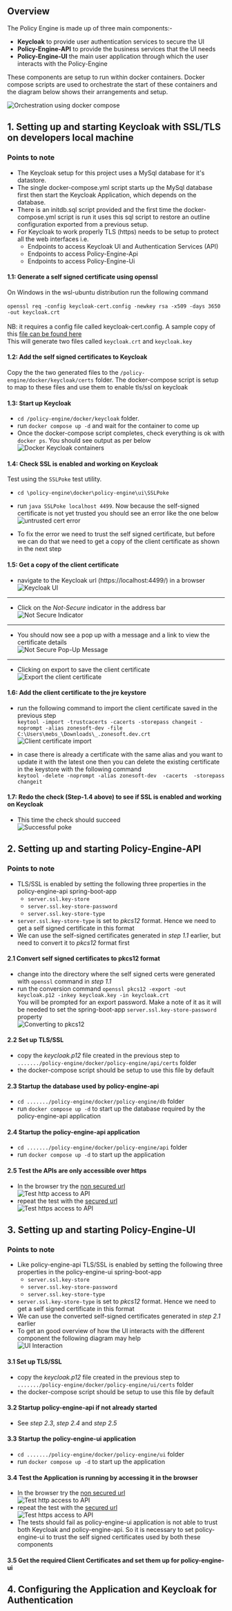 ## Overview

The Policy Engine is made up of three main components:-
 - **Keycloak** to provide user authentication services to secure the UI
 - **Policy-Engine-API** to provide the business services that the UI needs
 - **Policy-Engine-UI** the main user application through which the user interacts with the Policy-Engine
 
These components are setup to run within docker containers. Docker compose scripts are used to orchestrate the start of these containers and the diagram below shows their arrangements and setup.


![Orchestration using docker compose](./01-orchestration.png)


## 1. Setting up and starting Keycloak with SSL/TLS on developers local machine

### Points to note
 - The Keycloak setup for this project uses a MySql database for it's datastore. 
 - The single docker-compose.yml script starts up the MySql database first then start the Keycloak Application, which depends on the database. 
 - There is an initdb.sql script provided and the first time the docker-compose.yml script is run it uses this sql script to restore an outline configuration exported from a previous setup.
 - For Keycloak to work properly TLS (https) needs to be setup to protect all the web interfaces i.e.
 	 - Endpoints to access Keycloak UI and Authentication Services (API)
 	 - Endpoints to access Policy-Engine-Api
 	 - Endpoints to access Policy-Engine-Ui


#### 1.1: Generate a self signed certificate	using openssl
On Windows in the wsl-ubuntu distribution run the following command<br/>
<br/>
`openssl req -config keycloak-cert.config -newkey rsa -x509 -days 3650 -out keycloak.crt`<br/>
<br/>
NB: it requires a config file called keycloak-cert.config. A sample copy of this [file can be found here](./generating-self-signed-certificate/keycloak-cert.config)<br/>
This will generate two files called `keycloak.crt` and `keycloak.key`

#### 1.2: Add the self signed certificates to Keycloak
Copy the the two generated files to the `/policy-engine/docker/keycloak/certs` folder. The docker-compose script is setup to map to these files and use them to enable tls/ssl on keycloak

#### 1.3: Start up Keycloak
- `cd /policy-engine/docker/keycloak` folder.
- run `docker compose up -d` and wait for the container to come up
- Once the docker-compose script completes, check everything is ok with `docker ps`. You should see output as per below<br/>
![Docker Keycloak containers](./02-keycloak-docker-ps.png)

#### 1.4: Check SSL is enabled and working on Keycloak
Test using the `SSLPoke` test utility.
- `cd \policy-engine\docker\policy-engine\ui\SSLPoke`
- run `java SSLPoke localhost 4499`. Now because the self-signed certificate is not yet trusted you should see an error like the one below<br/>
![untrusted cert error](./03-signature-check-failed.png)

- To fix the error we need to trust the self signed certificate, but before we can do that we need to get a copy of the client certificate as shown in the next step

#### 1.5: Get a copy of the client certificate
- navigate to the Keycloak url (https://localhost:4499/) in a browser<br/>
![Keycloak UI](./04-navigate-to-keycloak.png)
---
- Click on the *Not-Secure* indicator in the address bar<br/>
![Not Secure Indicator](./05-not-secure-indicator.png)
---
- You should now see a pop up with a message and a link to view the certificate details<br/>
![Not Secure Pop-Up Message](./06-not-secure-pop-up.png)
---
- Clicking on export to save the client certificate<br/>
![Export the client certificate](./07-show-certificate.png)

#### 1.6: Add the client certificate to the jre keystore

- run the following command to import the client certificate saved in the previous step<br/>
`keytool -import -trustcacerts -cacerts -storepass changeit -noprompt -alias zonesoft-dev -file C:\Users\mebs_\Downloads\_.zonesoft.dev.crt`<br/>
![Client certificate import](./08-cert-successfully-added.png)

- in case there is already a certificate with the same alias and you want to update it with the latest one then you can delete the existing certificate in the keystore with the following command <br/>
`keytool -delete -noprompt -alias zonesoft-dev  -cacerts  -storepass changeit`

#### 1.7: Redo the check (Step-1.4 above) to see if SSL is enabled and working on Keycloak
 - This time the check should succeed<br/>
 ![Successful poke](./09-redo-check.png)
 

## 2. Setting up and starting Policy-Engine-API
### Points to note
 - TLS/SSL is enabled by setting the following three properties in the policy-engine-api spring-boot-app
 	- `server.ssl.key-store`
 	- `server.ssl.key-store-password`
 	- `server.ssl.key-store-type`
 -  `server.ssl.key-store-type` is set to *pkcs12* format. Hence we need to get a self signed certificate in this format
 - We can use the self-signed certificates generated in *step 1.1* earlier, but need to convert it to *pkcs12* format first
 
#### 2.1 Convert self signed certificates to pkcs12 format
  - change into the directory where the self signed certs were generated with `openssl` command in *step 1.1*
  - run the conversion command `openssl pkcs12 -export -out keycloak.p12 -inkey keycloak.key -in keycloak.crt`<br/>
  You will be prompted for an export password. Make a note of it as it will be needed to set the spring-boot-app `server.ssl.key-store-password` property<br/>
  ![Converting to pkcs12](./10-convert-to-pkcs12.png)
  
#### 2.2 Set up TLS/SSL
  - copy the *keycloak.p12* file created in the previous step to `......./policy-engine/docker/policy-engine/api/certs` folder
  - the docker-compose script should be setup to use this file by default

#### 2.3 Startup the database used by policy-engine-api
  - `cd ......./policy-engine/docker/policy-engine/db` folder
  - run `docker compose up -d` to start up the database required by the policy-engine-api application

#### 2.4 Startup the policy-engine-api application
  - `cd ......./policy-engine/docker/policy-engine/api` folder
  - run `docker compose up -d` to start up the application
  
#### 2.5 Test the APIs are only accessible over https
  - In the browser try the [non secured url](http://localhost:9998/policy-engine/api/asset-type)<br/>
  ![Test http access to API](./11-test-http-access-to-api.png)
  - repeat the test with the [secured url](https://localhost:9998/policy-engine/api/asset-type)<br/>
  ![Test https access to API](./12-test-https-access-to-api.png)
 
 
## 3. Setting up and starting Policy-Engine-UI
### Points to note
 - Like policy-engine-api TLS/SSL is enabled by setting the following three properties in the policy-engine-ui spring-boot-app
 	- `server.ssl.key-store`
 	- `server.ssl.key-store-password`
 	- `server.ssl.key-store-type`
 -  `server.ssl.key-store-type` is set to *pkcs12* format. Hence we need to get a self signed certificate in this format
 - We can use the converted self-signed certificates generated in *step 2.1* earlier
 - To get an good overview of how the UI interacts with the different component the following diagram may help<br/>
 ![UI Interaction](./13-ui-interactions.png)
 
#### 3.1 Set up TLS/SSL
  - copy the *keycloak.p12* file created in the previous step to `......./policy-engine/docker/policy-engine/ui/certs` folder
  - the docker-compose script should be setup to use this file by default

#### 3.2 Startup policy-engine-api if not already started
  - See *step 2.3*, *step 2.4*  and *step 2.5* 

#### 3.3 Startup the policy-engine-ui application
  - `cd ......./policy-engine/docker/policy-engine/ui` folder
  - run `docker compose up -d` to start up the application
  
#### 3.4 Test the Application is running by accessing it in the browser
  - In the browser try the [non secured url](http://localhost:9999/policy-engine/api/asset-type)<br/>
  ![Test http access to API](./11-test-http-access-to-api.png)
  - repeat the test with the [secured url](https://localhost:9999/policy-engine/api/asset-type)<br/>
  ![Test https access to API](./12-test-https-access-to-api.png)
  - The tests should fail as policy-engine-ui application is not able to trust both Keycloak and policy-engine-api. So it is necessary to set policy-engine-ui to trust the self signed certificates used by both these components
 
#### 3.5 Get the required Client Certificates and set them up for policy-engine-ui


## 4. Configuring the Application and Keycloak for Authentication
